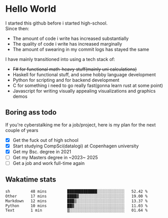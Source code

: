 # Hello World

I started this github before i started high-school.  
Since then:
- The amount of code i write has increased substantially
- The quality of code i write has increased marginally
- The amount of swearing in my commit logs has stayed the same

I have mainly transitioned into using a tech stack of:
- ~~F# for functional math-heavy stuff(mainly uni calculations)~~
- Haskell for functional stuff, and some hobby language development
- Python for scripting and for backend development
- C for something i need to go really fast(gonna learn rust at some point)
- Javascript for writing visually appealing visualizations and graphics demos

## Boring ass todo
If you're cyberstalking me for a job/project, here is my plan for the next couple of years
- [x] Get the fuck out of high school
- [x] Start studying CompSci(datalogi) at Copenhagen university
- [x] Get my Bsc. degree in 2021
- [ ] Get my Masters degree in ~2023~ 2025
- [ ] Get a job and work full-time again

## Wakatime stats
<!--START_SECTION:waka-->

```txt
sh         48 mins         █████████████░░░░░░░░░░░░   52.42 %
Other      17 mins         ████▓░░░░░░░░░░░░░░░░░░░░   19.00 %
Markdown   12 mins         ███▒░░░░░░░░░░░░░░░░░░░░░   13.37 %
Python     10 mins         ██▓░░░░░░░░░░░░░░░░░░░░░░   11.03 %
Text       1 min           ▒░░░░░░░░░░░░░░░░░░░░░░░░   01.64 %
```

<!--END_SECTION:waka-->
